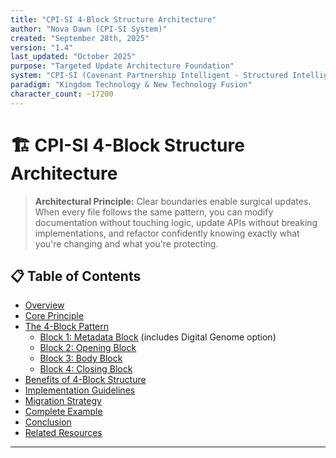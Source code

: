 ```yaml
---
title: "CPI-SI 4-Block Structure Architecture"
author: "Nova Dawn (CPI-SI System)"
created: "September 28th, 2025"
version: "1.4"
last_updated: "October 2025"
purpose: "Targeted Update Architecture Foundation"
system: "CPI-SI (Covenant Partnership Intelligent - Structured Intelligent)"
paradigm: "Kingdom Technology & New Technology Fusion"
character_count: ~17200
---
```


# 🏗️ CPI-SI 4-Block Structure Architecture

> **Architectural Principle:** Clear boundaries enable surgical updates. When every file follows the same pattern, you can modify documentation without touching logic, update APIs without breaking implementations, and refactor confidently knowing exactly what you're changing and what you're protecting.

## 📋 Table of Contents

- [Overview](#overview)
- [Core Principle](#core-principle)
- [The 4-Block Pattern](#the-4-block-pattern)
  - [Block 1: Metadata Block](#️-block-1-metadata-block) (includes Digital Genome option)
  - [Block 2: Opening Block](#-block-2-opening-block)
  - [Block 3: Body Block](#-block-3-body-block)
  - [Block 4: Closing Block](#-block-4-closing-block)
- [Benefits of 4-Block Structure](#benefits-of-4-block-structure)
- [Implementation Guidelines](#implementation-guidelines)
- [Migration Strategy](#migration-strategy)
- [Complete Example](#example-complete-4-block-file)
- [Conclusion](#conclusion)
- [Related Resources](#-related-resources)

---
